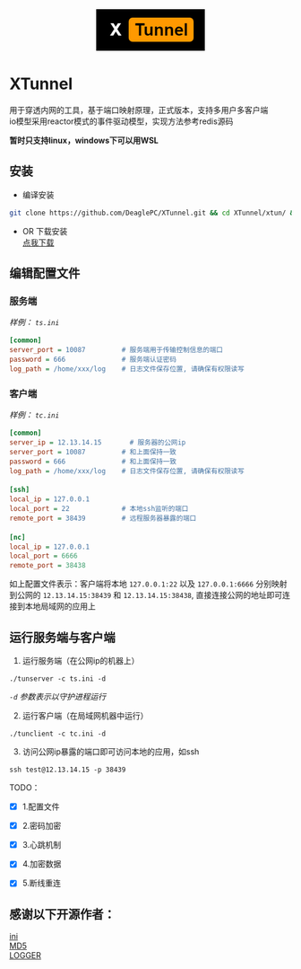 <div align=center><img src="https://github.com/DeaglePC/XTunnel/blob/master/logos.png"/></div>

# XTunnel  
用于穿透内网的工具，基于端口映射原理，正式版本，支持多用户多客户端  
io模型采用reactor模式的事件驱动模型，实现方法参考redis源码

**暂时只支持linux，windows下可以用WSL**

## 安装
* 编译安装  
```bash
git clone https://github.com/DeaglePC/XTunnel.git && cd XTunnel/xtun/ && cmake -DCMAKE_BUILD_TYPE=Release . && make
```
* OR 下载安装  
[点我下载](https://github.com/DeaglePC/XTunnel/releases/download/0.2/XTunnel_0.2_linux_x86_64.zip)


## 编辑配置文件

### 服务端
*样例： `ts.ini`*
```ini
[common]
server_port = 10087         # 服务端用于传输控制信息的端口
password = 666              # 服务端认证密码
log_path = /home/xxx/log    # 日志文件保存位置, 请确保有权限读写
```

### 客户端
*样例： `tc.ini`*
```ini
[common]
server_ip = 12.13.14.15       # 服务器的公网ip
server_port = 10087         # 和上面保持一致
password = 666              # 和上面保持一致
log_path = /home/xxx/log    # 日志文件保存位置, 请确保有权限读写

[ssh]
local_ip = 127.0.0.1
local_port = 22             # 本地ssh监听的端口
remote_port = 38439         # 远程服务器暴露的端口

[nc]
local_ip = 127.0.0.1
local_port = 6666
remote_port = 38438
```
如上配置文件表示：客户端将本地 `127.0.0.1:22` 以及 `127.0.0.1:6666` 分别映射到公网的 `12.13.14.15:38439` 和 `12.13.14.15:38438`, 直接连接公网的地址即可连接到本地局域网的应用上  


## 运行服务端与客户端
1. 运行服务端（在公网ip的机器上）  
```shell
./tunserver -c ts.ini -d
```
*`-d` 参数表示以守护进程运行*

2. 运行客户端（在局域网机器中运行）
```shell
./tunclient -c tc.ini -d
```

3. 访问公网ip暴露的端口即可访问本地的应用，如ssh
```shell
ssh test@12.13.14.15 -p 38439
```

TODO：  
- [x] 1.配置文件  
- [x] 2.密码加密  
- [x] 3.心跳机制  
- [x] 4.加密数据  
- [x] 5.断线重连


## 感谢以下开源作者：
[ini](https://github.com/Winnerhust/inifile2)  
[MD5](https://github.com/JieweiWei/md5)    
[LOGGER](https://github.com/ttfutt/logger)
